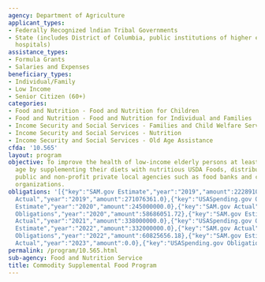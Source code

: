 ```yaml
---
agency: Department of Agriculture
applicant_types:
- Federally Recognized lndian Tribal Governments
- State (includes District of Columbia, public institutions of higher education and
  hospitals)
assistance_types:
- Formula Grants
- Salaries and Expenses
beneficiary_types:
- Individual/Family
- Low Income
- Senior Citizen (60+)
categories:
- Food and Nutrition - Food and Nutrition for Children
- Food and Nutrition - Food and Nutrition for Individual and Families
- Income Security and Social Services - Families and Child Welfare Services
- Income Security and Social Services - Nutrition
- Income Security and Social Services - Old Age Assistance
cfda: '10.565'
layout: program
objective: To improve the health of low-income elderly persons at least 60 years of
  age by supplementing their diets with nutritious USDA Foods, distributed through
  public and non-profit private local agencies such as food banks and community action
  organizations.
obligations: '[{"key":"SAM.gov Estimate","year":"2019","amount":222891000.0},{"key":"SAM.gov
  Actual","year":"2019","amount":271076361.0},{"key":"USASpending.gov Obligations","year":"2019","amount":57100198.74},{"key":"SAM.gov
  Estimate","year":"2020","amount":245000000.0},{"key":"SAM.gov Actual","year":"2020","amount":245218371.0},{"key":"USASpending.gov
  Obligations","year":"2020","amount":58686051.72},{"key":"SAM.gov Estimate","year":"2021","amount":375000000.0},{"key":"SAM.gov
  Actual","year":"2021","amount":338000000.0},{"key":"USASpending.gov Obligations","year":"2021","amount":63746891.05},{"key":"SAM.gov
  Estimate","year":"2022","amount":332000000.0},{"key":"SAM.gov Actual","year":"2022","amount":332000000.0},{"key":"USASpending.gov
  Obligations","year":"2022","amount":60825656.18},{"key":"SAM.gov Estimate","year":"2023","amount":338640000.0},{"key":"SAM.gov
  Actual","year":"2023","amount":0.0},{"key":"USASpending.gov Obligations","year":"2023","amount":69226327.63}]'
permalink: /program/10.565.html
sub-agency: Food and Nutrition Service
title: Commodity Supplemental Food Program
---
```

